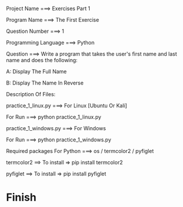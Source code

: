 Project Name ===> Exercises Part 1

Program Name ===> The First Exercise

Question Number ===> 1 

Programming Language ===> Python

Question ===> Write a program that takes the user's first name and last name and does the following:

A: Display The Full Name

B: Display The Name In Reverse

Description Of Files:

practice_1_linux.py ===> For Linux [Ubuntu Or Kali]

For Run ===> python practice_1_linux.py

practice_1_windows.py ===> For Windows

For Run ===> python practice_1_windows.py

Required packages For Python ===> os / termcolor2 / pyfiglet

termcolor2 ==> To install => pip install termcolor2

pyfiglet ==> To install => pip install pyfiglet

# Finish 
